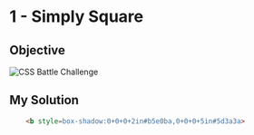 # 1 - Simply Square

## Objective

![CSS Battle Challenge](https://cssbattle.dev/targets/1.png)

## My Solution

```html
	<b style=box-shadow:0+0+0+2in#b5e0ba,0+0+0+5in#5d3a3a>
```